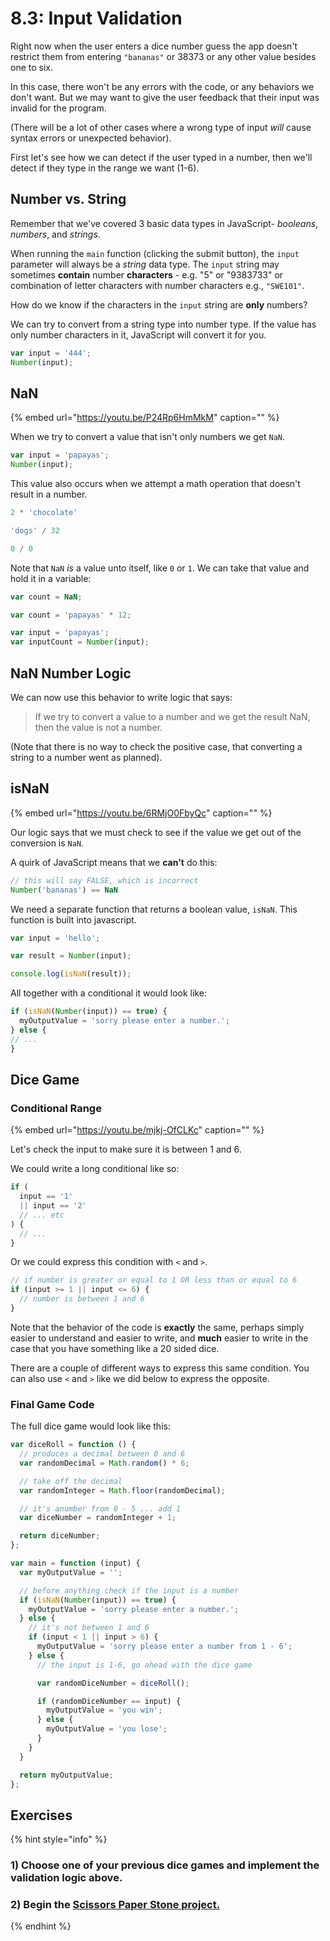 # 8.3: Input Validation

Right now when the user enters a dice number guess the app doesn't restrict them from entering `"bananas"` or 38373 or any other value besides one to six.

In this case, there won't be any errors with the code, or any behaviors we don't want. But we may want to give the user feedback that their input was invalid for the program.

\(There will be a lot of other cases where a wrong type of input _will_ cause syntax errors or unexpected behavior\).

First let's see how we can detect if the user typed in a number, then we'll detect if they type in the range we want \(1-6\).

## Number vs. String

Remember that we've covered 3 basic data types in JavaScript- _booleans_, _numbers_, and _strings_.

When running the `main` function \(clicking the submit button\), the `input` parameter will always be a _string_ data type. The `input` string may sometimes **contain** number **characters** - e.g. "5" or "9383733" or combination of letter characters with number characters e.g., `"SWE101"`.

How do we know if the characters in the `input` string are **only** numbers?

We can try to convert from a string type into number type. If the value has only number characters in it, JavaScript will convert it for you.

```javascript
var input = '444';
Number(input);
```

## NaN

{% embed url="https://youtu.be/P24Rp6HmMkM" caption="" %}

When we try to convert a value that isn't only numbers we get `NaN`.

```javascript
var input = 'papayas';
Number(input);
```

This value also occurs when we attempt a math operation that doesn't result in a number.

```javascript
2 * 'chocolate'
```

```javascript
'dogs' / 32
```

```javascript
0 / 0
```

Note that `NaN` _is_ a value unto itself, like `0` or `1`. We can take that value and hold it in a variable:

```javascript
var count = NaN;
```

```javascript
var count = 'papayas' * 12;
```

```javascript
var input = 'papayas';
var inputCount = Number(input);
```

## NaN Number Logic

We can now use this behavior to write logic that says:

> If we try to convert a value to a number and we get the result NaN, then the value is not a number.

\(Note that there is no way to check the positive case, that converting a string to a number went as planned\).

## isNaN

{% embed url="https://youtu.be/6RMjO0FbyQc" caption="" %}

Our logic says that we must check to see if the value we get out of the conversion is `NaN`.

A quirk of JavaScript means that we **can't** do this:

```javascript
// this will say FALSE, which is incorrect
Number('bananas') == NaN
```

We need a separate function that returns a boolean value, `isNaN`. This function is built into javascript.

```javascript
var input = 'hello';

var result = Number(input);

console.log(isNaN(result));
```

All together with a conditional it would look like:

```javascript
if (isNaN(Number(input)) == true) {
  myOutputValue = 'sorry please enter a number.';
} else {
// ...
}
```

## Dice Game

### Conditional Range

{% embed url="https://youtu.be/mjkj-OfCLKc" caption="" %}

Let's check the input to make sure it is between 1 and 6.

We could write a long conditional like so:

```javascript
if (
  input == '1'
  || input == '2'
  // ... etc
) {
  // ...
}
```

Or we could express this condition with `<` and `>`.

```javascript
// if number is greater or equal to 1 OR less than or equal to 6
if (input >= 1 || input <= 6) {
  // number is between 1 and 6
}
```

Note that the behavior of the code is **exactly** the same, perhaps simply easier to understand and easier to write, and **much** easier to write in the case that you have something like a 20 sided dice.

There are a couple of different ways to express this same condition. You can also use `<` and `>` like we did below to express the opposite.

### Final Game Code

The full dice game would look like this:

```javascript
var diceRoll = function () {
  // produces a decimal between 0 and 6
  var randomDecimal = Math.random() * 6;

  // take off the decimal
  var randomInteger = Math.floor(randomDecimal);

  // it's anumber from 0 - 5 ... add 1
  var diceNumber = randomInteger + 1;

  return diceNumber;
};

var main = function (input) {
  var myOutputValue = '';

  // before anything check if the input is a number
  if (isNaN(Number(input)) == true) {
    myOutputValue = 'sorry please enter a number.';
  } else {
    // it's not between 1 and 6
    if (input < 1 || input > 6) {
      myOutputValue = 'sorry please enter a number from 1 - 6';
    } else {
      // the input is 1-6, go ahead with the dice game

      var randomDiceNumber = diceRoll();

      if (randomDiceNumber == input) {
        myOutputValue = 'you win';
      } else {
        myOutputValue = 'you lose';
      }
    }
  }

  return myOutputValue;
};
```

## Exercises

{% hint style="info" %}
### 1\) Choose one of your previous dice games and implement the validation logic above.

### 2\) Begin the [Scissors Paper Stone project.](../projects/project-1-scissors-paper-stone.md)
{% endhint %}

